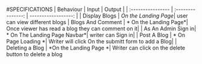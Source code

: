 #SPECIFICATIONS
| Behaviour | Input | Output |
| :---------------- | :---------------: | ------------------: |
| Display Blogs | *On the Landing Page*| user can view different blogs
| Blogs And Comment | * On the Landing Page*| Once viewer has read a blog they can comment on it|
| As An Admin Sign in| * On The Landing Page Navbar*| writer can Sign in|
| Post A Blog | * On Page Loading *| Writer will click On the submitt form to add a Blog|
| Deleting a Blog | *On the Landing Page *| Writer can click on the delete button to delete a blog
